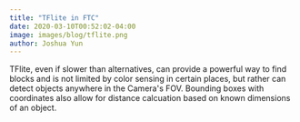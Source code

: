 ```yaml
---
title: "TFlite in FTC"
date: 2020-03-10T00:52:02-04:00
image: images/blog/tflite.png
author: Joshua Yun
---
```


TFlite, even if slower than alternatives, can provide a powerful way to find blocks and is not limited by color sensing in certain places, but rather can detect objects anywhere in the Camera's FOV. Bounding boxes with coordinates also allow for distance calcuation based on known dimensions of an object.